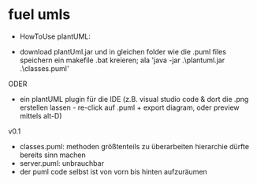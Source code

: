# fuel umls

* HowToUse plantUML:

- download plantUml.jar und in gleichen folder wie die .puml files speichern
ein makefile .bat kreieren; ala 'java -jar .\plantuml.jar .\classes.puml'

ODER

- ein plantUML plugin für die IDE (z.B. visual studio code & dort die .png erstellen lassen - re-click auf .puml + export diagram, oder preview mittels alt-D)

v0.1

* classes.puml:
methoden größtenteils zu überarbeiten
hierarchie dürfte bereits sinn machen
* server.puml:
unbrauchbar
* der puml code selbst ist von vorn bis hinten aufzuräumen
